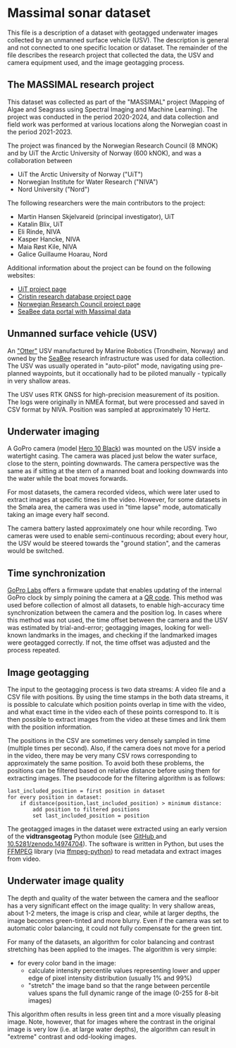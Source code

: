 # Massimal sonar dataset
This file is a description of a dataset with geotagged underwater images collected by an
unmanned surface vehicle (USV). The description is general and not connected to one
specific location or dataset. The remainder of the file describes the research project
that collected the data, the USV and camera equipment used, and the image geotagging
process.

## The MASSIMAL research project 
This dataset was collected as part of the "MASSIMAL" project (Mapping of Algae and
Seagrass using Spectral Imaging and Machine Learning). The project was conducted in the
period 2020-2024, and data collection and field work was performed at various locations
along the Norwegian coast in the period 2021-2023. 

The project was financed by the Norwegian Research Council (8 MNOK) and by UiT the
Arctic University of Norway (600 kNOK), and was a collaboration between 

- UiT the Arctic University of Norway ("UiT")
- Norwegian Institute for Water Research ("NIVA")
- Nord University ("Nord")

The following researchers were the main contributors to the project:

- Martin Hansen Skjelvareid (principal investigator), UiT
- Katalin Blix, UiT
- Eli Rinde, NIVA
- Kasper Hancke, NIVA
- Maia Røst Kile, NIVA
- Galice Guillaume Hoarau, Nord

Additional information about the project can be found on the following websites:
- [UiT project page](https://en.uit.no/project/massimal)
- [Cristin research database project
  page](https://app.cristin.no/projects/show.jsf?id=2054355)
- [Norwegian Research Council project
  page](https://prosjektbanken.forskningsradet.no/project/FORISS/301317)
- [SeaBee data portal with Massimal
  data](https://geonode.seabee.sigma2.no/catalogue/#/search?q=massimal&f=dataset)


## Unmanned surface vehicle (USV)
An ["Otter"](https://www.maritimerobotics.com/otter) USV manufactured by Marine Robotics
(Trondheim, Norway) and owned by the [SeaBee](https://seabee.no/) research
infrastructure was used for data collection. The USV was usually operated in
"auto-pilot" mode, navigating using pre-planned waypoints, but it occationally had to be
piloted manually - typically in very shallow areas.  

The USV uses RTK GNSS for high-precision measurement of its position. The logs were
originally in NMEA format, but were processed and saved in CSV format by NIVA. Position
was sampled at approximately 10 Hertz.  

## Underwater imaging
A GoPro camera (model [Hero 10 Black](https://en.wikipedia.org/wiki/GoPro#HERO10)) was
mounted on the USV inside a watertight casing. The camera was placed just below the
water surface, close to the stern, pointing downwards. The camera perspective was the
same as if sitting at the stern of a manned boat and looking downwards into the water
while the boat moves forwards.  

For most datasets, the camera recorded videos, which were later used to extract images
at specific times in the video. However, for some datasets in the Smøla area, the camera
was used in "time lapse" mode, automatically taking an image every half second. 

The camera battery lasted approximately one hour while recording. Two cameras were used
to enable semi-continuous recording; about every hour, the USV would be steered towards
the "ground station", and the cameras would be switched. 

## Time synchronization
[GoPro Labs](https://github.com/gopro/labs) offers a firmware update that enables
updating of the internal GoPro clock by simply poining the camera at a [QR
code](https://gopro.github.io/labs/control/precisiontime/). This method was used before
collection of almost all datasets, to enable high-accuracy time synchronization between the
camera and the position log. In cases where this method was not used, the time
offset between the camera and the USV was estimated by trial-and-error; geotagging
images, looking for well-known landmarks in the images, and checking if the landmarked
images were geotagged correctly. If not, the time offset was adjusted and the process
repeated.    

## Image geotagging
The input to the geotagging process is two data streams: A video file and a CSV file
with positions. By using the time stamps in the both data streams, it is possible to
calculate which position points overlap in time with the video, and what exact time in
the video each of these points correspond to. It is then possible to extract images from
the video at these times and link them with the position information.

The positions in the CSV are sometimes very densely sampled in time (multiple times per
second). Also, if the camera does not move for a period in the video, there may be very
many CSV rows corresponding to approximately the same position. To avoid both these
problems, the positions can be filtered based on relative distance before using them for
extracting images. The pseudocode for the filtering algorithm is as follows:

    last_included_position = first position in dataset
    for every position in dataset:
        if distance(position,last_included_position) > minimum distance:
            add position to filtered positions
            set last_included_position = position

The geotagged images in the dataset were extracted using an early version of the
**vidtransgeotag** Python module (see [GitHub
](https://github.com/mh-skjelvareid/vidtransgeotag) and
[10.5281/zenodo.14974704](https://doi.org/10.5281/zenodo.14974704)). The software is
written in Python, but uses the [FFMPEG](https://www.ffmpeg.org/) library (via [ffmpeg-python](https://github.com/kkroening/ffmpeg-python)) to read metadata and extract images from
video. 



## Underwater image quality
The depth and quality of the water between the camera and the seafloor has a very
significant effect on the image quality: In very shallow areas, about 1-2 meters, the
image is crisp and clear, while at larger depths, the image becomes green-tinted and
more blurry. Even if the camera was set to automatic color balancing, it could not fully
compensate for the green tint. 

For many of the datasets, an algorithm for color balancing and contrast stretching has
been applied to the images. The algorithm is very simple:

- for every color band in the image:
    - calculate intensity percentile values representing lower and upper edge of pixel
      intensity distribution (usually 1% and 99%)
    - "stretch" the image band so that the range between percentile values spans the full
      dynamic range of the image (0-255 for 8-bit images) 

This algorithm often results in less green tint and a more visually pleasing image.
Note, however, that for images where the contrast in the original image is very low (i.e.
at large water depths), the algorithm can result in "extreme" contrast and odd-looking
images. 
